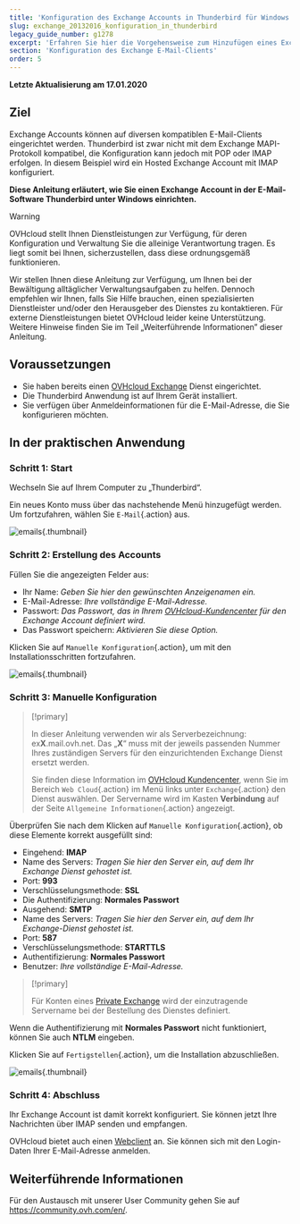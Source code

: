 ```yaml
---
title: 'Konfiguration des Exchange Accounts in Thunderbird für Windows'
slug: exchange_20132016_konfiguration_in_thunderbird
legacy_guide_number: g1278
excerpt: 'Erfahren Sie hier die Vorgehensweise zum Hinzufügen eines Exchange Accounts im Thunderbird Client'
section: 'Konfiguration des Exchange E-Mail-Clients'
order: 5
---
```


**Letzte Aktualisierung am 17.01.2020**

## Ziel

Exchange Accounts können auf diversen kompatiblen E-Mail-Clients eingerichtet werden. Thunderbird ist zwar nicht mit dem Exchange MAPI-Protokoll kompatibel, die Konfiguration kann jedoch mit POP oder IMAP erfolgen. In diesem Beispiel wird ein Hosted Exchange Account mit IMAP konfiguriert.

**Diese Anleitung erläutert, wie Sie einen Exchange Account in der E-Mail-Software Thunderbird unter Windows einrichten.**

> [!warning]
>OVHcloud stellt Ihnen Dienstleistungen zur Verfügung, für deren Konfiguration und Verwaltung Sie die alleinige Verantwortung tragen. Es liegt somit bei Ihnen, sicherzustellen, dass diese ordnungsgemäß funktionieren.
>
>Wir stellen Ihnen diese Anleitung zur Verfügung, um Ihnen bei der Bewältigung alltäglicher Verwaltungsaufgaben zu helfen. Dennoch empfehlen wir Ihnen, falls Sie Hilfe brauchen, einen spezialisierten Dienstleister und/oder den Herausgeber des Dienstes zu kontaktieren. Für externe Dienstleistungen bietet OVHcloud leider keine Unterstützung. Weitere Hinweise finden Sie im Teil „Weiterführende Informationen” dieser Anleitung.
> 

## Voraussetzungen

- Sie haben bereits einen [OVHcloud Exchange](https://www.ovh.de/emails/) Dienst eingerichtet.
- Die Thunderbird Anwendung ist auf Ihrem Gerät installiert.
- Sie verfügen über Anmeldeinformationen für die E-Mail-Adresse, die Sie konfigurieren möchten.

## In der praktischen Anwendung

### Schritt 1: Start

Wechseln Sie auf Ihrem Computer zu „Thunderbird“.

Ein neues Konto muss über das nachstehende Menü hinzugefügt werden. Um fortzufahren, wählen Sie `E-Mail`{.action} aus.

![emails](images/configuration-thunderbird-exchange-step1.png){.thumbnail}


### Schritt 2: Erstellung des Accounts

Füllen Sie die angezeigten Felder aus:

- Ihr Name: *Geben Sie hier den gewünschten Anzeigenamen ein.*
- E-Mail-Adresse: *Ihre vollständige E-Mail-Adresse.*
- Passwort: *Das Passwort, das in Ihrem [OVHcloud-Kundencenter](https://www.ovh.com/auth/?action=gotomanager) für den Exchange Account definiert wird.*
- Das Passwort speichern: *Aktivieren Sie diese Option.*

Klicken Sie auf `Manuelle Konfiguration`{.action}, um mit den Installationsschritten fortzufahren.


![emails](images/configuration-thunderbird-exchange-step2.png){.thumbnail}


### Schritt 3: Manuelle Konfiguration

> [!primary]
>
> In dieser Anleitung verwenden wir als Serverbezeichnung: ex**X**.mail.ovh.net. Das „**X**“ muss mit der jeweils passenden Nummer Ihres zuständigen Servers für den einzurichtenden Exchange Dienst ersetzt werden.
> 
> Sie finden diese Information im [OVHcloud Kundencenter](https://www.ovh.com/auth/?action=gotomanager), wenn Sie im Bereich `Web Cloud`{.action} im Menü links unter `Exchange`{.action}
> den Dienst auswählen. Der Servername wird im Kasten **Verbindung** auf der Seite `Allgemeine Informationen`{.action} angezeigt.
> 

Überprüfen Sie nach dem Klicken auf `Manuelle Konfiguration`{.action}, ob diese Elemente korrekt ausgefüllt sind:

- Eingehend: **IMAP** 
- Name des Servers: *Tragen Sie hier den Server ein, auf dem Ihr Exchange Dienst gehostet ist.*
- Port:  **993**
- Verschlüsselungsmethode:   **SSL**
- Die Authentifizierung:  **Normales Passwort**
- Ausgehend: **SMTP**
- Name des Servers: *Tragen Sie hier den Server ein, auf dem Ihr Exchange-Dienst gehostet ist.* 
- Port:  **587** 
- Verschlüsselungsmethode:  **STARTTLS** 
- Authentifizierung:  **Normales Passwort** 
- Benutzer: *Ihre vollständige E-Mail-Adresse.*

> [!primary]
>
> Für Konten eines [Private Exchange](../exchange_die_ersten_schritte_mit_einem_private_server/) wird der einzutragende Servername bei der Bestellung des Dienstes definiert.
>

Wenn die Authentifizierung mit **Normales Passwort** nicht funktioniert, können Sie auch **NTLM** eingeben.

Klicken Sie auf `Fertigstellen`{.action}, um die Installation abzuschließen.


![emails](images/configuration-thunderbird-exchange-step3.png){.thumbnail}


### Schritt 4: Abschluss

Ihr Exchange Account ist damit korrekt konfiguriert. Sie können jetzt Ihre Nachrichten über IMAP senden und empfangen.

OVHcloud bietet auch einen [Webclient](https://www.ovh.de/mail) an. Sie können sich mit den Login-Daten Ihrer E-Mail-Adresse anmelden.


## Weiterführende Informationen

Für den Austausch mit unserer User Community gehen Sie auf <https://community.ovh.com/en/>.
